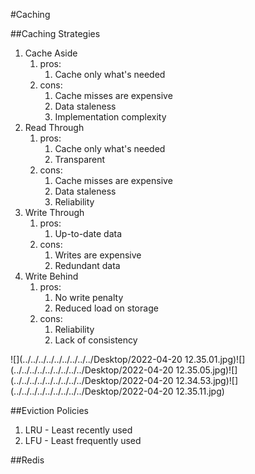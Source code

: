#Caching

##Caching Strategies
1) Cache Aside
   1) pros:
      1) Cache only what's needed
   2) cons:
      1) Cache misses are expensive
      2) Data staleness
      3) Implementation complexity
2) Read Through
   1) pros:
      1) Cache only what's needed
      2) Transparent
   2) cons:
      1) Cache misses are expensive
      2) Data staleness
      3) Reliability
3) Write Through
   1) pros:
      1) Up-to-date data
   2) cons: 
      1) Writes are expensive
      2) Redundant data
4) Write Behind
   1) pros:
      1) No write penalty
      2) Reduced load on storage
   2) cons:
      1) Reliability
      2) Lack of consistency

![](../../../../../../../../../Desktop/2022-04-20 12.35.01.jpg)![](../../../../../../../../../Desktop/2022-04-20 12.35.05.jpg)![](../../../../../../../../../Desktop/2022-04-20 12.34.53.jpg)![](../../../../../../../../../Desktop/2022-04-20 12.35.11.jpg)

##Eviction Policies
1) LRU - Least recently used
2) LFU - Least frequently used

##Redis
    